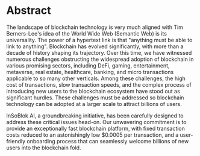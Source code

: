 # Abstract

The landscape of blockchain technology is very much aligned with Tim Berners-Lee's idea of the World Wide Web (Semantic Web) is its universality. The power of a hypertext link is that "anything must be able to link to anything".  Blockchain has evolved significantly, with more than a decade of history shaping its trajectory. Over this time, we have witnessed numerous challenges obstructing the widespread adoption of blockchain in various promising sectors, including DeFi, gaming, entertainment, metaverse, real estate, healthcare, banking, and micro transactions applicable to so many other verticals. Among these challenges, the high cost of transactions, slow transaction speeds, and the complex process of introducing new users to the blockchain ecosystem have stood out as significant hurdles. These challenges must be addressed so blockchain technology can be adopted at a larger scale to attract billions of users.

&#x20;

InSoBlok AI, a groundbreaking initiative, has been carefully designed to address these critical issues head-on. Our unwavering commitment is to provide an exceptionally fast blockchain platform, with fixed transaction costs reduced to an astonishingly low $0.0005 per transaction, and a user-friendly onboarding process that can seamlessly welcome billions of new users into the blockchain fold.
